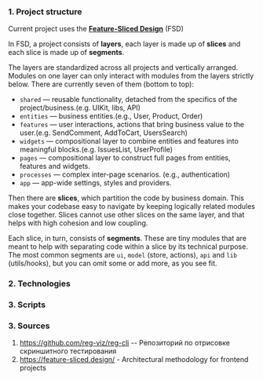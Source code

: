 ### 1. Project structure 

Current project uses the [**Feature-Sliced Design**](https://feature-sliced.design/) (FSD)

In FSD, a project consists of **layers**, each layer is made up of **slices** and each slice is made up of **segments**.

The layers are standardized across all projects and vertically arranged. Modules on one layer can only interact with modules from the layers strictly below. There are currently seven of them (bottom to top):

* `shared` — reusable functionality, detached from the specifics of the project/business.(e.g. UIKit, libs, API)
* `entities` — business entities.(e.g., User, Product, Order)
* `features` — user interactions, actions that bring business value to the user.(e.g. SendComment, AddToCart, UsersSearch)
* `widgets` — compositional layer to combine entities and features into meaningful blocks.(e.g. IssuesList, UserProfile)
* `pages` — compositional layer to construct full pages from entities, features and widgets.
* `processes` — complex inter-page scenarios. (e.g., authentication)
* `app` — app-wide settings, styles and providers.

Then there are **slices**, which partition the code by business domain. This makes your codebase easy to navigate by keeping logically related modules close together. Slices cannot use other slices on the same layer, and that helps with high cohesion and low coupling.

Each slice, in turn, consists of **segments**. These are tiny modules that are meant to help with separating code within a slice by its technical purpose. The most common segments are `ui`, `model` (store, actions), `api` and `lib` (utils/hooks), but you can omit some or add more, as you see fit.


### 2. Technologies

### 3. Scripts


### 3. Sources

 1. https://github.com/reg-viz/reg-cli -- Репозиторий по отрисовке скриншитного тестирования
 2. https://feature-sliced.design/ - Architectural methodology for frontend projects

